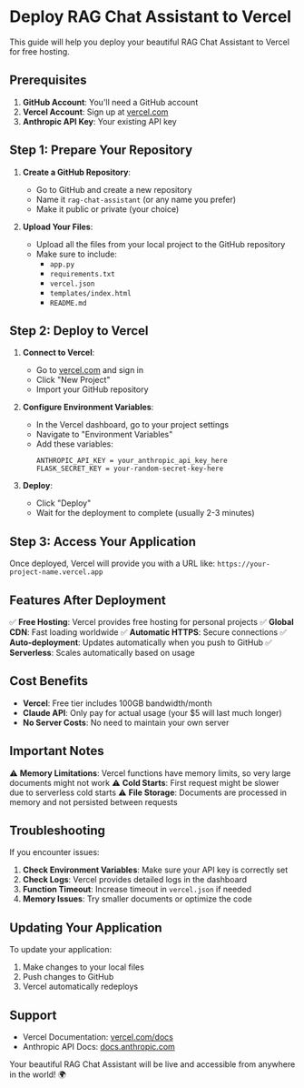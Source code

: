 # Deploy RAG Chat Assistant to Vercel

This guide will help you deploy your beautiful RAG Chat Assistant to Vercel for free hosting.

## Prerequisites

1. **GitHub Account**: You'll need a GitHub account
2. **Vercel Account**: Sign up at [vercel.com](https://vercel.com)
3. **Anthropic API Key**: Your existing API key

## Step 1: Prepare Your Repository

1. **Create a GitHub Repository**:
   - Go to GitHub and create a new repository
   - Name it `rag-chat-assistant` (or any name you prefer)
   - Make it public or private (your choice)

2. **Upload Your Files**:
   - Upload all the files from your local project to the GitHub repository
   - Make sure to include:
     - `app.py`
     - `requirements.txt`
     - `vercel.json`
     - `templates/index.html`
     - `README.md`

## Step 2: Deploy to Vercel

1. **Connect to Vercel**:
   - Go to [vercel.com](https://vercel.com) and sign in
   - Click "New Project"
   - Import your GitHub repository

2. **Configure Environment Variables**:
   - In the Vercel dashboard, go to your project settings
   - Navigate to "Environment Variables"
   - Add these variables:
     ```
     ANTHROPIC_API_KEY = your_anthropic_api_key_here
     FLASK_SECRET_KEY = your-random-secret-key-here
     ```

3. **Deploy**:
   - Click "Deploy"
   - Wait for the deployment to complete (usually 2-3 minutes)

## Step 3: Access Your Application

Once deployed, Vercel will provide you with a URL like:
`https://your-project-name.vercel.app`

## Features After Deployment

✅ **Free Hosting**: Vercel provides free hosting for personal projects
✅ **Global CDN**: Fast loading worldwide
✅ **Automatic HTTPS**: Secure connections
✅ **Auto-deployment**: Updates automatically when you push to GitHub
✅ **Serverless**: Scales automatically based on usage

## Cost Benefits

- **Vercel**: Free tier includes 100GB bandwidth/month
- **Claude API**: Only pay for actual usage (your $5 will last much longer)
- **No Server Costs**: No need to maintain your own server

## Important Notes

⚠️ **Memory Limitations**: Vercel functions have memory limits, so very large documents might not work
⚠️ **Cold Starts**: First request might be slower due to serverless cold starts
⚠️ **File Storage**: Documents are processed in memory and not persisted between requests

## Troubleshooting

If you encounter issues:

1. **Check Environment Variables**: Make sure your API key is correctly set
2. **Check Logs**: Vercel provides detailed logs in the dashboard
3. **Function Timeout**: Increase timeout in `vercel.json` if needed
4. **Memory Issues**: Try smaller documents or optimize the code

## Updating Your Application

To update your application:
1. Make changes to your local files
2. Push changes to GitHub
3. Vercel automatically redeploys

## Support

- Vercel Documentation: [vercel.com/docs](https://vercel.com/docs)
- Anthropic API Docs: [docs.anthropic.com](https://docs.anthropic.com)

Your beautiful RAG Chat Assistant will be live and accessible from anywhere in the world! 🌍

